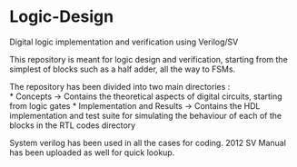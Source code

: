 # Logic-Design
Digital logic implementation and verification using Verilog/SV

This repository is meant for logic design and verification, starting from the simplest of blocks such as a half adder, all the way to FSMs.

The repository has been divided into two main directories :  
    * Concepts -> Contains the theoretical aspects of digital circuits, starting from logic gates
    * Implementation and Results -> Contains the HDL implementation and test suite for simulating the behaviour of each of the blocks in the RTL codes directory

System verilog has been used in all the cases for coding. 2012 SV Manual has been uploaded as well for quick lookup.
